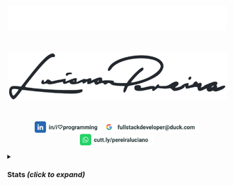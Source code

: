 <p align="center">
<img src="./assets/lucianopereira.svg" alt="Luciano Pereira"/>
</p><br/>
<p align="center">
<img src="./assets/sign.svg" alt="Luciano Pereira Sign Logo"/>
</p><br/>
<p align="center">
<a href="https://www.linkedin.com/in/i♡programming"><img height="26px" src="./assets/linkedin.svg" alt="LinkedIn"/></a>
<a href="mailto:fullstackdeveloper@duck.com?subject=I%20saw%20your%20GitHub%20Profilee&body=Hi,%20Luciano%20"><img height="26px" src="./assets/mail.svg" alt="mail"/></a>
<a href="https://cutt.ly/pereiraluciano"><img height="26px" src="./assets/whatsapp.svg" alt="whatsapp"/></a>
</p>
<details>
  <summary><h3>Stats <i>(click to expand)</i></h3></summary><br/>
  <p align="left">
    <img width="350px" src="https://github-readme-stats.vercel.app/api/top-langs?username=thisIsMySourceCode&show_icons=true&theme=transparent&locale=en&layout=default&hide_border=true" alt="my stats language" />
    <img width="550px" src="https://github-readme-stats.vercel.app/api?username=thisIsMySourceCode&show_icons=true&theme=transparent&locale=en&hide_border=true" />
</p>
</details>
